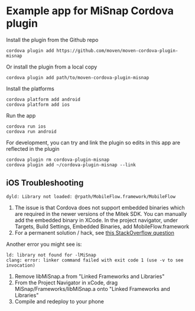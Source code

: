 # Example app for MiSnap Cordova plugin

Install the plugin from the Github repo

    cordova plugin add https://github.com/moven/moven-cordova-plugin-misnap

Or install the plugin from a local copy

    cordova plugin add path/to/moven-cordova-plugin-misnap

Install the platforms

    cordova platform add android
    cordova platform add ios

Run the app

    cordova run ios
    cordova run android

For development, you can try and link the plugin so edits in this app are reflected in the plugin

    cordova plugin rm cordova-plugin-misnap
    cordova plugin add ~/cordova-plugin-misnap --link

## iOS Troubleshooting

    dyld: Library not loaded: @rpath/MobileFlow.framework/MobileFlow

1. The issue is that Cordova does not support embedded binaries which are required in the newer versions of the Mitek 
SDK.  You can manually add the embedded binary in XCode.  In the project navigator, under Targets, Build Settings, 
Embedded Binaries, add MobileFlow.framework
1. For a permanent solution / hack, see [this StackOverflow question](http://stackoverflow.com/questions/24993752/os-x-framework-library-not-loaded-image-not-found)

Another error you might see is:

    ld: library not found for -lMiSnap
    clang: error: linker command failed with exit code 1 (use -v to see invocation)
    

1. Remove libMiSnap.a from "Linked Frameworks and Libraries"
1. From the Project Navigator in xCode, drag MiSnap/Frameworks/libMiSnap.a onto "Linked Frameworks and Libraries"
1. Compile and redeploy to your phone
